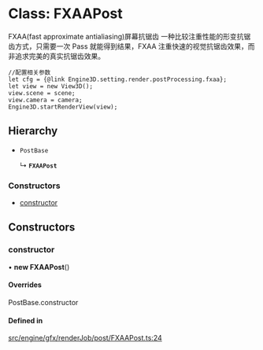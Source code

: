 # Class: FXAAPost

FXAA(fast approximate antialiasing)屏幕抗锯齿
一种比较注重性能的形变抗锯齿方式，只需要一次 Pass 就能得到结果，FXAA 注重快速的视觉抗锯齿效果，而非追求完美的真实抗锯齿效果。
```
//配置相关参数
let cfg = {@link Engine3D.setting.render.postProcessing.fxaa};
let view = new View3D();
view.scene = scene;
view.camera = camera;
Engine3D.startRenderView(view);
```

## Hierarchy

- `PostBase`

  ↳ **`FXAAPost`**


### Constructors

- [constructor](FXAAPost.md#constructor)

## Constructors

### constructor

• **new FXAAPost**()

#### Overrides

PostBase.constructor

#### Defined in

[src/engine/gfx/renderJob/post/FXAAPost.ts:24](https://github.com/Orillusion/orillusion/blob/main/src/engine/gfx/renderJob/post/FXAAPost.ts#L24)

